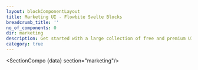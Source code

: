 ```yaml
---
layout: blockComponentLayout
title: Marketing UI - Flowbite Svelte Blocks
breadcrumb_title: ''
no_of_components: 0
dir: marketing
description: Get started with a large collection of free and premium UI components built with Tailwind CSS and the Flowbite library featuring hero sections, headers, contact forms, and more.
category: true
---
```


<script lang="ts">
  import type { PageData } from './$types';
  import SectionCompo from '../utils';
  export let data: PageData;
</script>

<SectionCompo {data} section="marketing"/>
